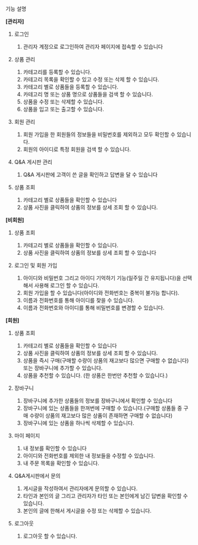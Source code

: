 기능 설명

**[관리자]**

1. 로그인
    1. 관리자 계정으로 로그인하여 관리자 페이지에 접속할 수 있습니다
    
2. 상품 관리
    1. 카테고리를 등록할 수 있습니다.
    2. 카테고리 목록을 확인할 수 있고 수정 또는 삭제 할 수 있습니다. 
    3. 카테고리 별로 상품들을 등록할 수 있습니다.
    4. 카테고리 명 또는 상품 명으로 상품들을 검색 할 수 있습니다.
    5. 상품을 수정 또는 삭제할 수 있습니다.
    6. 상품을 입고 또는 출고할 수 있습니다.
    
3. 회원 관리
    1. 회원 가입을 한 회원들의 정보들을 비밀번호를 제외하고 모두 확인할 수 있습니다.
    2. 회원의 아이디로 특정 회원을 검색 할 수 있습니다.
    
4. Q&A 게시판 관리
    1. Q&A 게시판에 고객이 쓴 글을 확인하고 답변을 달 수 있습니다
    
5. 상품 조회
    1. 카테고리 별로 상품들을 확인할 수 있습니다
    2. 상품 사진을 클릭하여 상품의 정보를 상세 조회 할 수 있습니다.
    

**[비회원]**

1. 상품 조회
    1. 카테고리 별로 상품들을 확인할 수 있습니다.
    2. 상품 사진을 클릭하여 상품의 정보를 상세 조회 할 수 있습니다
    
2. 로그인 및 회원 가입
    1. 아이디와 비밀번호 그리고 아이디 기억하기 기능(일주일 간 유지됩니다)을 선택해서 사용해 로그인 할 수 있습니다.
    2. 회원 가입을 할 수 있습니다(아이디와 전화번호는 중복이 불가능 합니다).
    3. 이름과 전화번호를 통해 아이디를 찾을 수 있습니다.
    4. 이름과 전화번호와 아이디를 통해 비밀번호를 변경할 수 있습니다.
    

**[회원]**

1. 상품 조회
    1. 카테고리 별로 상품들을 확인할 수 있습니다
    2. 상품 사진을 클릭하여 상품의 정보를 상세 조회 할 수 있습니다.
    3. 상품을 즉시 구매(구매할 수량이 상품의 재고보다 많으면 구매할 수 없습니다) 또는 장바구니에 추가할 수 있습니다.
    4. 상품을 추천할 수 있습니다. (한 상품은 한번만 추천할 수 있습니다.)
    
2. 장바구니
    1. 장바구니에 추가한 상품들의 정보를 장바구니에서 확인할 수 있습니다
    2. 장바구니에 있는 상품들을 한꺼번에 구매할 수 있습니다.(구매할 상품들 중 구매 수량이 상품의 재고보다 많은 상품이 존재하면 구매할 수 없습니다)
    3. 장바구니에 있는 상품을 하나씩 삭제할 수 있습니다.
    
3. 마이 페이지
    1. 내 정보를 확인할 수 있습니다
    2. 아이디와 전화번호를 제외한 내 정보들을 수정할 수 있습니다.
    3. 내 주문 목록을 확인할 수 있습니다.
    
4. Q&A게시판에서 문의
    1. 게시글을 작성하여서 관리자에게 문의할 수 있습니다.
    2. 타인과 본인의 글 그리고 관리자가 타인 또는 본인에게 남긴 답변을 확인할 수 있습니다.
    3. 본인의 글에 한해서 게시글을 수정 또는 삭제할 수 있습니다.
    
5. 로그아웃
    1. 로그아웃 할 수 있습니다.
